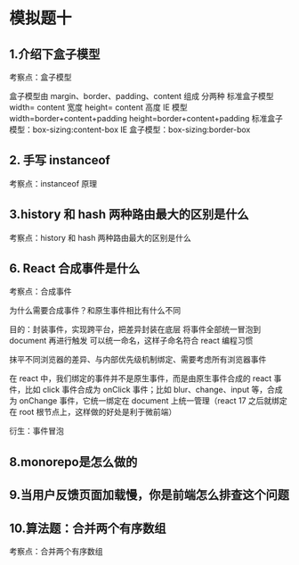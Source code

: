 # 模拟题十



## 1.介绍下盒子模型

考察点：盒子模型

盒子模型由 margin、border、padding、content 组成
分两种
标准盒子模型
width= content 宽度
height= content 高度
IE 模型
width=border+content+padding
height=border+content+padding
标准盒子模型：box-sizing:content-box
IE 盒子模型：box-sizing:border-box



## 2. 手写 instanceof 

考察点：instanceof 原理



## 3.history 和 hash 两种路由最大的区别是什么

考察点：history 和 hash 两种路由最大的区别是什么



## 6. React 合成事件是什么

考察点：合成事件

为什么需要合成事件？和原生事件相比有什么不同

目的：封装事件，实现跨平台，把差异封装在底层
将事件全部统一冒泡到 document 再进行触发
可以统一命名，这样子命名符合 react 编程习惯

抹平不同浏览器的差异、与内部优先级机制绑定、需要考虑所有浏览器事件

在 react 中，我们绑定的事件并不是原生事件，而是由原生事件合成的 react 事件，比如 click 事件合成为 onClick 事件；比如 blur、change、input 等，合成为 onChange 事件，它统一绑定在 document 上统一管理（react 17 之后就绑定在 root 根节点上，这样做的好处是利于微前端）

衍生：事件冒泡



## 8.monorepo是怎么做的





## 9.当用户反馈页面加载慢，你是前端怎么排查这个问题









## 10.算法题：合并两个有序数组

考察点：合并两个有序数组
